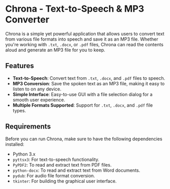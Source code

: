# Chrona - Text-to-Speech & MP3 Converter

Chrona is a simple yet powerful application that allows users to convert text from various file formats into speech and save it as an MP3 file. Whether you're working with `.txt`, `.docx`, or `.pdf` files, Chrona can read the contents aloud and generate an MP3 file for you to keep.

## Features

- **Text-to-Speech**: Convert text from `.txt`, `.docx`, and `.pdf` files to speech.
- **MP3 Conversion**: Save the spoken text as an MP3 file, making it easy to listen to on any device.
- **Simple Interface**: Easy-to-use GUI with a file selection dialog for a smooth user experience.
- **Multiple Formats Supported**: Support for `.txt`, `.docx`, and `.pdf` file types.

## Requirements

Before you can run Chrona, make sure to have the following dependencies installed:

- Python 3.x
- `pyttsx3`: For text-to-speech functionality.
- `PyPDF2`: To read and extract text from PDF files.
- `python-docx`: To read and extract text from Word documents.
- `pydub`: For audio file format conversion.
- `tkinter`: For building the graphical user interface.
